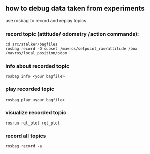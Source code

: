## how to debug data taken from experiments

use rosbag to record and replay topics 

### record topic  (attitude/ odometry /action commands):
```
cd src/stalker/bagfiles
rosbag record -O subset /mavros/setpoint_raw/attitude /box /mavros/local_position/odom
```

### info about recorded topic
```
rosbag info <your bagfile>
```

### play recorded topic
```
rosbag play <your bagfile>
```

### visualize recorded topic
```
rosrun rqt_plot rqt_plot
```

### record all topics
```
rosbag record -a
```